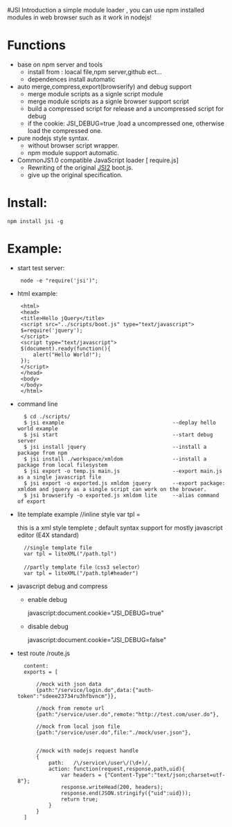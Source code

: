 #JSI Introduction
a simple module  loader , you can use npm installed modules in web browser such as it work in nodejs!

Functions
=====
 * base on npm server and tools
 	* install from : loacal file,npm server,github ect...
 	* dependences install automatic
 * auto merge,compress,export(browserify) and debug support
 	* merge module scripts as a signle script module
 	* merge module scripts as a signle browser support script
 	* build a compressed script for release and a uncompressed script for debug 
 	* if the cookie: JSI_DEBUG=true ,load a uncompressed one, otherwise load the compressed one.
 * pure nodejs style syntax.
	* without browser script wrapper.
 	* npm module support  automatic.
 * CommonJS1.0 compatible JavaScript loader [ require.js]
 	* Rewriting of the original [JSI2](http://www.xidea.org/project/jsi) boot.js.
 	* give up the original specification.
   
Install:
=====
	npm install jsi -g
	
Example:
=====
 * start test server:
 
		node -e "require('jsi')";
		
 * html example:

		<html> 
		<head>
		<title>Hello jQuery</title> 
		<script src="../scripts/boot.js" type="text/javascript">
		$=require('jquery');
		</script> 
		<script type="text/javascript"> 
		$(document).ready(function(){ 
			alert("Hello World!"); 
		}); 
		</script> 
		</head> 
		<body> 
		</body> 
		</html> 
		
* command line

		$ cd ./scripts/
		$ jsi example 									--deplay hello world example
		$ jsi start										--start debug server
		$ jsi install jquery							--install a package from npm
		$ jsi install ./workspace/xmldom				--install a package from local filesystem
		$ jsi export -o temp.js main.js					--export main.js as a single javascript file
		$ jsi export -o exported.js xmldom jquery		--export package: xmldom and jquery as a single script can work on the browser.
		$ jsi browserify -o exported.js xmldom lite		--alias command of export


* lite template example
		//inline style
		var tpl = <div>
			<p> this is a xml style templete ; 
				default syntax support for mostly javascript editor (E4X standard) </p>
		</div>
		
		//single template file
		var tpl = liteXML("/path.tpl")

		//partly template file（css3 selector）
		var tpl = liteXML("/path.tpl#header")
		
* javascript debug and compress

	* enable debug

		javascript:document.cookie="JSI_DEBUG=true"
	* disable debug	

		javascript:document.cookie="JSI_DEBUG=false"

* test route 
		<root>/route.js
		
		content:
		exports = [

			//mock with json data
			{path:"/service/login.do",data:{"auth-token":"sdeee23734ru3hfbvncm"}},

			//mock from remote url 
			{path:"/service/user.do",remote:"http://test.com/user.do"},

			//mock from local json file
			{path:"/service/user.do",file:"./mock/user.json"},


			//mock with nodejs request handle
			{
				path:	/\/service\/user\/(\d+)/,
				action:	function(request,response,path,uid){
					var headers = {"Content-Type":"text/json;charset=utf-8"};
					response.writeHead(200, headers); 
					response.end(JSON.stringify({"uid":uid}));
					return true;
				}
			}
		]

